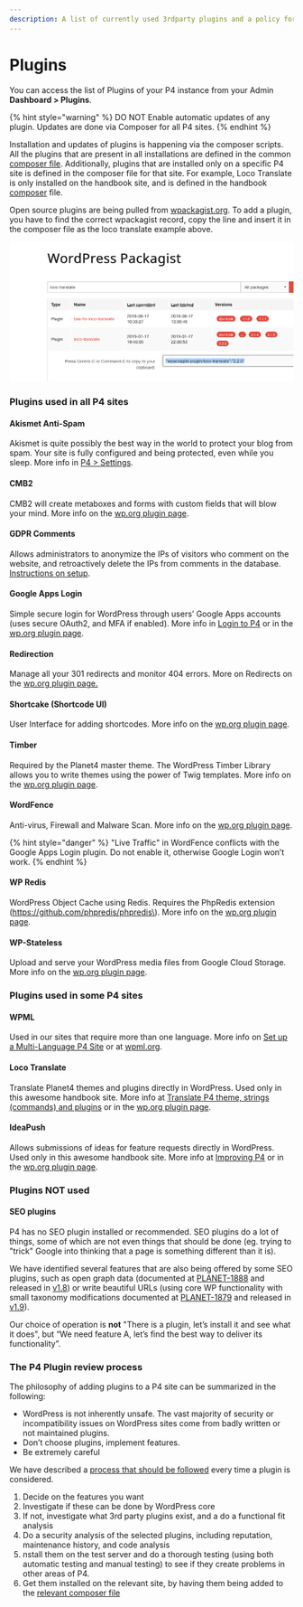 ```yaml
---
description: A list of currently used 3rdparty plugins and a policy for future selections
---
```


# Plugins

You can access the list of Plugins of your P4 instance from your Admin **Dashboard &gt; Plugins**.

{% hint style="warning" %}
DO NOT Enable automatic updates of any plugin. Updates are done via Composer for all P4 sites.
{% endhint %}

Installation and updates of plugins is happening via the composer scripts. All the plugins that are present in all installations are defined in the common [composer file](https://github.com/greenpeace/planet4-base-fork/blob/develop/composer.json#L25). Additionally, plugins that are installed only on a specific P4 site is defined in the composer file for that site. For example, Loco Translate is only installed on the handbook site, and is defined in the handbook [composer](https://github.com/greenpeace/planet4-handbook/blob/develop/composer-local.json#L8) file.

Open source plugins are being pulled from [wpackagist.org](https://wpackagist.org/). To add a plugin, you have to find the correct wpackagist record, copy the line and insert it in the composer file as the loco translate example above.

![](../.gitbook/assets/wpackagist-loco.png)

### Plugins used in all P4 sites

#### Akismet Anti-Spam

Akismet is quite possibly the best way in the world to protect your blog from spam. Your site is fully configured and being protected, even while you sleep. More info in [P4 &gt; Settings](http://planet4.greenpeace.org/handbook/admin-setup/).

#### CMB2

CMB2 will create metaboxes and forms with custom fields that will blow your mind. More info on the [wp.org plugin page](https://wordpress.org/plugins/cmb2/).

#### **GDPR Comments**

Allows administrators to anonymize the IPs of visitors who comment on the website, and retroactively delete the IPs from comments in the database. [Instructions on setup](https://planet4.greenpeace.org/handbook/plugins-gdpr-comments-anonymise-ips-of-comments/).

#### Google Apps Login

Simple secure login for WordPress through users’ Google Apps accounts \(uses secure OAuth2, and MFA if enabled\). More info in [Login to P4](https://planet4.greenpeace.org/handbook/login/) or in the [wp.org plugin page](https://wordpress.org/plugins/google-apps-login/).

#### Redirection

Manage all your 301 redirects and monitor 404 errors. More on Redirects on the [wp.org plugin page.](https://wordpress.org/plugins/redirection/)

#### Shortcake \(Shortcode UI\)

User Interface for adding shortcodes. More info on the [wp.org plugin page](https://wordpress.org/plugins/shortcode-ui/).

#### Timber

Required by the Planet4 master theme. The WordPress Timber Library allows you to write themes using the power of Twig templates. More info on the [wp.org plugin page](https://wordpress.org/plugins/timber-library/).

#### WordFence

Anti-virus, Firewall and Malware Scan. More info on the [wp.org plugin page](https://wordpress.org/plugins/wordfence/).

{% hint style="danger" %}
"Live Traffic" in WordFence conflicts with the Google Apps Login plugin. Do not enable it, otherwise Google Login won’t work.
{% endhint %}

#### WP Redis

WordPress Object Cache using Redis. Requires the PhpRedis extension \(https://github.com/phpredis/phpredis\). More info on the [wp.org plugin page](https://wordpress.org/plugins/wp-redis/).

#### WP-Stateless

Upload and serve your WordPress media files from Google Cloud Storage. More info on the [wp.org plugin page](https://wordpress.org/plugins/wp-stateless/).

### Plugins used in some P4 sites

#### WPML

Used in our sites that require more than one language. More info on [Set up a Multi-Language P4 Site](http://planet4.greenpeace.org/handbook/multi-language/)  or at [wpml.org](https://wpml.org/).

#### Loco Translate

Translate Planet4 themes and plugins directly in WordPress. Used only in this awesome handbook site. More info at [Translate P4 theme, strings \(commands\) and plugins](http://planet4.greenpeace.org/implement/deploy/translations/) or in the [wp.org plugin page](https://wordpress.org/plugins/loco-translate/).

#### IdeaPush

Allows submissions of ideas for feature requests directly in WordPress. Used only in this awesome handbook site. More info at [Improving P4](http://planet4.greenpeace.org/implement/manage/improving-p4/)  or in the [wp.org plugin page](https://wordpress.org/plugins/ideapush/).

### Plugins NOT used

#### SEO plugins

P4 has no SEO plugin installed or recommended. SEO plugins do a lot of things, some of which are not even things that should be done \(eg. trying to "trick" Google into thinking that a page is something different than it is\).

We have identified several features that are also being offered by some SEO plugins, such as open graph data \(documented at [PLANET-1888](https://jira.greenpeace.org/browse/PLANET-1888) and released in [v1.8](https://jira.greenpeace.org/projects/PLANET/versions/14803)\) or write beautiful URLs \(using core WP functionality with small taxonomy modifications documented at [PLANET-1879](https://jira.greenpeace.org/browse/PLANET-1879) and released in [v1.9](https://planet4.greenpeace.org/manage/1242/update-v1-9/)\).

Our choice of operation is **not** "There is a plugin, let’s install it and see what it does", but “We need feature A, let’s find the best way to deliver its functionality”.

### The P4 Plugin review process

The philosophy of adding plugins to a P4 site can be summarized in the following:

* WordPress is not inherently unsafe. The vast majority of security or incompatibility issues on WordPress sites come from badly written or not maintained plugins.
* Don’t choose plugins, implement features.
* Be extremely careful

We have described a [process that should be followed](https://drive.google.com/drive/u/0/folders/0B54KsE4AZ2G2bXplOHpWak5ROTg) every time a plugin is considered.

1. Decide on the features you want
2. Investigate if these can be done by WordPress core
3. If not, investigate what 3rd party plugins exist, and a do a functional fit analysis
4. Do a security analysis of the selected plugins, including reputation, maintenance history, and code analysis
5. nstall them on the test server and do a thorough testing \(using both automatic testing and manual testing\) to see if they create problems in other areas of P4.
6. Get them installed on the relevant site, by having them being added to the [relevant composer file](https://planet4.greenpeace.org/plugins/#are-you-a-dev-please-read-me)

